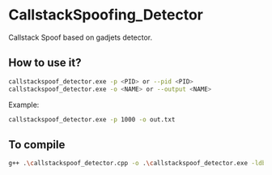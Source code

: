 # CallstackSpoofing_Detector
Callstack Spoof based on gadjets detector.

## How to use it?

```bash
callstackspoof_detector.exe -p <PID> or --pid <PID>
callstackspoof_detector.exe -o <NAME> or --output <NAME>
```

Example:
```bash
callstackspoof_detector.exe -p 1000 -o out.txt
```

## To compile
```bash
g++ .\callstackspoof_detector.cpp -o .\callstackspoof_detector.exe -ldbghelp
```
